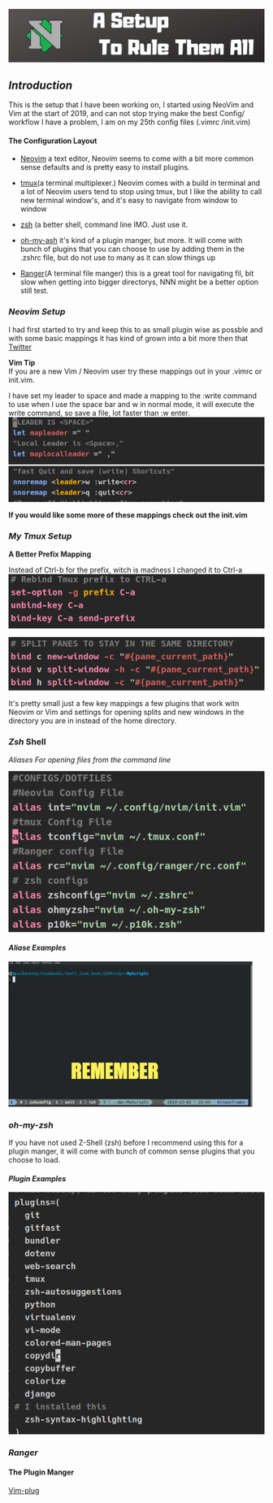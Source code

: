 ![Neovim](img/Githeader.png)
## *Introduction* 

This is the setup that I have been working on, I started using NeoVim and Vim at the start of 2019, and can not stop trying make the best Config/ workflow I have a problem, I am on my 25th config files 
(.vimrc /init.vim)


#### **The Configuration Layout**
- [Neovim](https://neovim.io/) a text editor, Neovim seems to come with a bit more common sense defaults and is pretty easy to install plugins.<br>


- [tmux](https://github.com/tmux/tmux/wiki)(a terminal multiplexer.) Neovim comes with a build in terminal and a lot of Neovim users tend to stop using tmux, but I like the ability to call new terminal window's, and it's easy to navigate from window to window<br>
- [zsh](https://gist.github.com/derhuerst/12a1558a4b408b3b2b7e) (a better shell, command line IMO. Just use it. <br>
- [oh-my-ash](https://github.com/robbyrussell/oh-my-zsh) it's kind of a plugin manger, but more. It will come with bunch of plugins that you can choose to use by adding them in the .zshrc file, but do not use to many as it can slow things up<br>  

- [Ranger](https://github.com/ranger/ranger/)(A terminal file manger) this is a great tool for navigating fil, bit slow when getting into bigger directorys, NNN might be a better option still test.

### *Neovim Setup*
I had first started to try and keep this to as small plugin wise as possble and with some basic mappings it has kind of grown into a bit more then that
[Twitter](https://twitter.com/FreelanceForBTC) 

**Vim Tip**<br>
If you are a new Vim / Neovim user try these mappings out in your .vimrc or init.vim.<br>

I have set my leader to space and made a mapping to the :write command to use when I use the space bar and w in normal mode, it will execute the write command, so save a file, lot faster than :w enter.
<br>
![leader](img/Leader.png)![NeoVimsave](img/SaveQuit.png)<right>

**If you would like some more of these mappings check out the init.vim**

### *My Tmux Setup*


**A Better Prefix Mapping**<br>

Instead of Ctrl-b for the prefix, witch is madness I changed it to Ctrl-a
![tmux](img/PrefixBinding.png) 

![tmux pane](img/Splipanesdir.png)

It's pretty small just a few key mappings a few plugins that work witn Neovim or Vim and settings for opening splits  and new windows in the directory you are in instead of the home directory.
### *Zsh* Shell

*_Aliases For opening files from the command line_*

![zshconfig](img/ZconfigAli.png)<br>

#### *_Aliase Examples_*<br>
![Command line](img/com.gif)

### *oh-my-zsh*
If you have not used Z-Shell (zsh) before I recommend using this for a plugin manger, it will come with bunch of common sense plugins that you choose to load.

#### *_Plugin Examples_*
![oh-my-zsh pluging](img/ohmy.png)

### *Ranger*

#### **The Plugin Manger**
[Vim-plug](https://github.com/junegunn/vim-plug)





